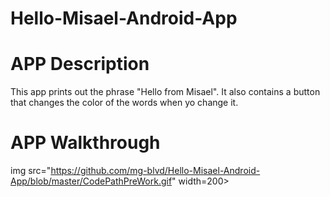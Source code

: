 # Hello-Misael-Android-App
# APP Description
This app prints out the phrase "Hello from Misael". It also contains a button that changes the color of the words when yo change it. 
# APP Walkthrough
img src="https://github.com/mg-blvd/Hello-Misael-Android-App/blob/master/CodePathPreWork.gif" width=200><br>  
